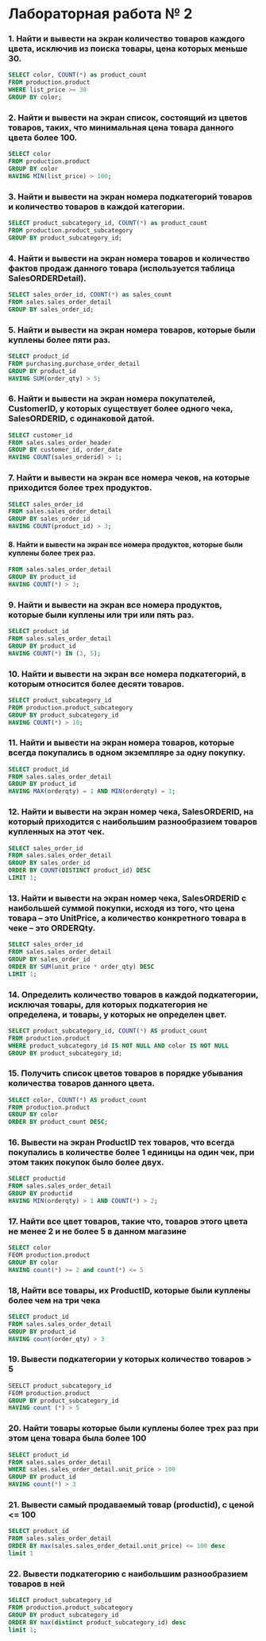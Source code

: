 # Лабораторная работа № 2
### 1. Найти и вывести на экран количество товаров каждого цвета, исключив из поиска товары, цена которых меньше 30.
``` SQL
SELECT color, COUNT(*) as product_count
FROM production.product
WHERE list_price >= 30
GROUP BY color;
```
### 2. Найти и вывести на экран список, состоящий из цветов товаров, таких, что минимальная цена товара данного цвета более 100.
``` SQL
SELECT color
FROM production.product
GROUP BY color
HAVING MIN(list_price) > 100;
```
### 3. Найти и вывести на экран номера подкатегорий товаров и количество товаров в каждой категории.
``` SQL
SELECT product_subcategory_id, COUNT(*) as product_count
FROM production.product_subcategory
GROUP BY product_subcategory_id;
```
### 4. Найти и вывести на экран номера товаров и количество фактов продаж данного товара (используется таблица SalesORDERDetail).
``` SQL
SELECT sales_order_id, COUNT(*) as sales_count
FROM sales.sales_order_detail
GROUP BY sales_order_id;
```
### 5. Найти и вывести на экран номера товаров, которые были куплены более пяти раз.
``` SQL
SELECT product_id
FROM purchasing.purchase_order_detail
GROUP BY product_id
HAVING SUM(order_qty) > 5;
```
### 6. Найти и вывести на экран номера покупателей, CustomerID, у которых существует более одного чека, SalesORDERID, с одинаковой датой.
``` SQL
SELECT customer_id
FROM sales.sales_order_header
GROUP BY customer_id, order_date
HAVING COUNT(sales_orderid) > 1;
```
### 7. Найти и вывести на экран все номера чеков, на которые приходится более трех продуктов.
``` SQL
SELECT sales_order_id
FROM sales.sales_order_detail
GROUP BY sales_order_id
HAVING COUNT(product_id) > 3;
```
#### 8. Найти и вывести на экран все номера продуктов, которые были куплены более трех раз.
``` SQL SELECT productid
FROM sales.sales_order_detail
GROUP BY product_id
HAVING COUNT(*) > 3;
```
### 9. Найти и вывести на экран все номера продуктов, которые были куплены или три или пять раз.
``` SQL
SELECT product_id
FROM sales.sales_order_detail
GROUP BY product_id
HAVING COUNT(*) IN (3, 5);
```
### 10. Найти и вывести на экран все номера подкатегорий, в которым относится более десяти товаров.
``` SQL
SELECT product_subcategory_id
FROM production.product_subcategory
GROUP BY product_subcategory_id
HAVING COUNT(*) > 10;
```
### 11. Найти и вывести на экран номера товаров, которые всегда покупались в одном экземпляре за одну покупку.
``` SQL
SELECT product_id
FROM sales.sales_order_detail
GROUP BY product_id
HAVING MAX(orderqty) = 1 AND MIN(orderqty) = 1;
```
### 12. Найти и вывести на экран номер чека, SalesORDERID, на который приходится с наибольшим разнообразием товаров купленных на этот чек.
``` SQL
SELECT sales_order_id
FROM sales.sales_order_detail
GROUP BY sales_order_id
ORDER BY COUNT(DISTINCT product_id) DESC
LIMIT 1;
```
### 13. Найти и вывести на экран номер чека, SalesORDERID с наибольшей суммой покупки, исходя из того, что цена товара – это UnitPrice, а количество конкретного товара в чеке – это ORDERQty.
``` SQL
SELECT sales_order_id
FROM sales.sales_order_detail
GROUP BY sales_order_id
ORDER BY SUM(unit_price * order_qty) DESC
LIMIT 1;
```
### 14. Определить количество товаров в каждой подкатегории, исключая товары, для которых подкатегория не определена, и товары, у которых не определен цвет.
``` SQL
SELECT product_subcategory_id, COUNT(*) AS product_count
FROM production.product
WHERE product_subcategory_id IS NOT NULL AND color IS NOT NULL
GROUP BY product_subcategory_id;
```
### 15. Получить список цветов товаров в порядке убывания количества товаров данного цвета.
``` SQL
SELECT color, COUNT(*) AS product_count
FROM production.product
GROUP BY color
ORDER BY product_count DESC;
```
### 16. Вывести на экран ProductID тех товаров, что всегда покупались в количестве более 1 единицы на один чек, при этом таких покупок было более двух.
``` SQL
SELECT productid
FROM sales.sales_order_detail
GROUP BY productid
HAVING MIN(orderqty) > 1 AND COUNT(*) > 2;
```
### 17. Найти все цвет товаров, такие что, товаров этого цвета не менее 2 и не более 5 в данном магазине
``` SQL
SELECT color
FEOM production.product
GROUP BY color
HAVING count(*) >= 2 and count(*) <= 5
```
### 18, Найти все товары, их ProductID, которые были куплены более чем на три чека
``` SQL
SELECT product_id 
FROM sales.sales_order_detail
GROUP BY product_id 
HAVING count(order_qty) > 3
```
### 19. Вывести подкатегории у которых количество товаров > 5
``` SQL
SEELCT product_subcategory_id
FEOM production.product
GROUP BY product_subcategory_id
HAVING count (*) > 5
```
### 20. Найти товары которые были куплены более трех раз при этом цена товара была более 100
``` SQL
SELECT product_id 
FROM sales.sales_order_detail
WHERE sales.sales_order_detail.unit_price > 100
GROUP BY product_id
HAVING count(*) > 3
```

### 21. Вывести самый продаваемый товар (productid), с ценой <= 100
``` SQL
SELECT product_id 
FROM sales.sales_order_detail
ORDER BY max(sales.sales_order_detail.unit_price) <= 100 desc
limit 1
```

### 22. Вывести подкатегорию с наибольшим разнообразием товаров в ней
``` SQL
SELECT product_subcategory_id
FROM production.product_subcategory
GROUP BY product_subcategory_id
ORDER BY max(distinct product_subcategory_id) desc
limit 1;
```
